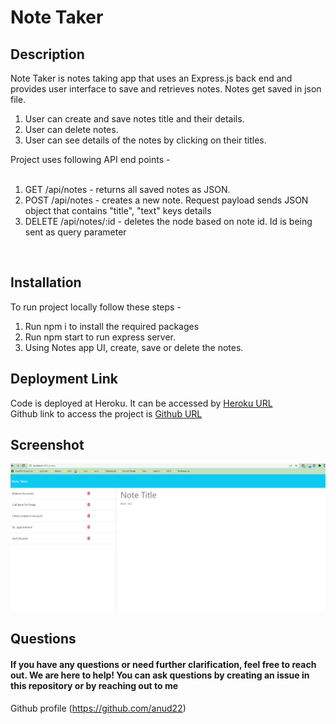  # Note Taker
 ## Description
 Note Taker is notes taking app that uses an Express.js back end and provides user interface to save and retrieves notes. Notes get saved in json file.
 1. User can create and save notes title and their details.
 2. User can delete notes.
 3. User can see details of the notes by clicking on their titles.

 Project uses following API end points - <br> <br>
 1. GET /api/notes - returns all saved notes as JSON. <br>
 2. POST /api/notes - creates a new note. Request payload sends JSON object that contains "title", "text" keys details <br>
 3. DELETE /api/notes/:id - deletes the node based on note id. Id is being sent as query parameter <br>

 <br> 

## Installation
To run project locally follow these steps - 
1. Run npm i to install the required packages
2. Run npm start to run express server.
3. Using Notes app UI, create, save or delete the notes.

## Deployment Link
Code is deployed at Heroku. It can be accessed by [Heroku URL]() <br>
Github link to access the project is [Github URL](https://github.com/anud22/NoteTaker)

## Screenshot
![Image 1](./Assets/app.png)
 
 ## Questions
 #### If you have any questions or need further clarification, feel free to reach out. We are here to help! You can ask questions by creating an issue in this repository or by reaching out to me 
Github profile (https://github.com/anud22)